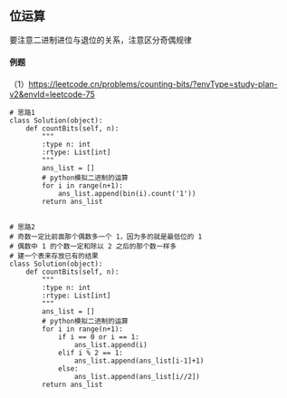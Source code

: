 ## 位运算

要注意二进制进位与退位的关系，注意区分奇偶规律

#### 例题
（1）https://leetcode.cn/problems/counting-bits/?envType=study-plan-v2&envId=leetcode-75

```shell
# 思路1
class Solution(object):
    def countBits(self, n):
        """
        :type n: int
        :rtype: List[int]
        """
        ans_list = []
        # python模拟二进制的运算
        for i in range(n+1):
            ans_list.append(bin(i).count('1'))
        return ans_list


# 思路2
# 奇数一定比前面那个偶数多一个 1，因为多的就是最低位的 1
# 偶数中 1 的个数一定和除以 2 之后的那个数一样多
# 建一个表来存放已有的结果
class Solution(object):
    def countBits(self, n):
        """
        :type n: int
        :rtype: List[int]
        """
        ans_list = []
        # python模拟二进制的运算
        for i in range(n+1):
            if i == 0 or i == 1:
                ans_list.append(i)
            elif i % 2 == 1:
                ans_list.append(ans_list[i-1]+1)
            else:
                ans_list.append(ans_list[i//2])
        return ans_list
```


